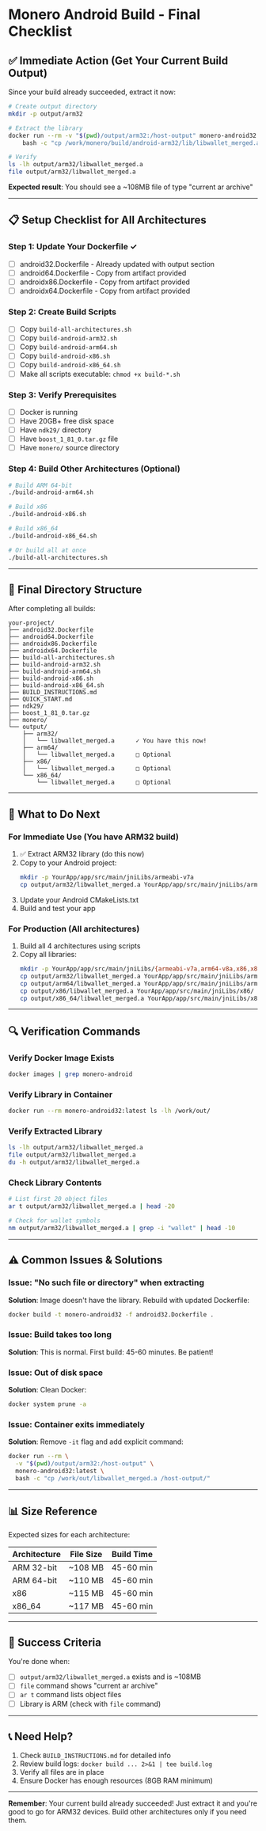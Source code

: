 # Monero Android Build - Final Checklist

## ✅ Immediate Action (Get Your Current Build Output)

Since your build already succeeded, extract it now:

```bash
# Create output directory
mkdir -p output/arm32

# Extract the library
docker run --rm -v "$(pwd)/output/arm32:/host-output" monero-android32:latest \
    bash -c "cp /work/monero/build/android-arm32/lib/libwallet_merged.a /host-output/"

# Verify
ls -lh output/arm32/libwallet_merged.a
file output/arm32/libwallet_merged.a
```

**Expected result**: You should see a ~108MB file of type "current ar archive"

---

## 📋 Setup Checklist for All Architectures

### Step 1: Update Your Dockerfile ✓
- [ ] android32.Dockerfile - Already updated with output section
- [ ] android64.Dockerfile - Copy from artifact provided
- [ ] androidx86.Dockerfile - Copy from artifact provided  
- [ ] androidx64.Dockerfile - Copy from artifact provided

### Step 2: Create Build Scripts
- [ ] Copy `build-all-architectures.sh` 
- [ ] Copy `build-android-arm32.sh`
- [ ] Copy `build-android-arm64.sh`
- [ ] Copy `build-android-x86.sh`
- [ ] Copy `build-android-x86_64.sh`
- [ ] Make all scripts executable: `chmod +x build-*.sh`

### Step 3: Verify Prerequisites
- [ ] Docker is running
- [ ] Have 20GB+ free disk space
- [ ] Have `ndk29/` directory
- [ ] Have `boost_1_81_0.tar.gz` file
- [ ] Have `monero/` source directory

### Step 4: Build Other Architectures (Optional)

```bash
# Build ARM 64-bit
./build-android-arm64.sh

# Build x86
./build-android-x86.sh

# Build x86_64
./build-android-x86_64.sh

# Or build all at once
./build-all-architectures.sh
```

---

## 📁 Final Directory Structure

After completing all builds:

```
your-project/
├── android32.Dockerfile
├── android64.Dockerfile
├── androidx86.Dockerfile
├── androidx64.Dockerfile
├── build-all-architectures.sh
├── build-android-arm32.sh
├── build-android-arm64.sh
├── build-android-x86.sh
├── build-android-x86_64.sh
├── BUILD_INSTRUCTIONS.md
├── QUICK_START.md
├── ndk29/
├── boost_1_81_0.tar.gz
├── monero/
└── output/
    ├── arm32/
    │   └── libwallet_merged.a      ✓ You have this now!
    ├── arm64/
    │   └── libwallet_merged.a      □ Optional
    ├── x86/
    │   └── libwallet_merged.a      □ Optional
    └── x86_64/
        └── libwallet_merged.a      □ Optional
```

---

## 🎯 What to Do Next

### For Immediate Use (You have ARM32 build)

1. ✅ Extract ARM32 library (do this now)
2. Copy to your Android project:
   ```bash
   mkdir -p YourApp/app/src/main/jniLibs/armeabi-v7a
   cp output/arm32/libwallet_merged.a YourApp/app/src/main/jniLibs/armeabi-v7a/
   ```
3. Update your Android CMakeLists.txt
4. Build and test your app

### For Production (All architectures)

1. Build all 4 architectures using scripts
2. Copy all libraries:
   ```bash
   mkdir -p YourApp/app/src/main/jniLibs/{armeabi-v7a,arm64-v8a,x86,x86_64}
   cp output/arm32/libwallet_merged.a YourApp/app/src/main/jniLibs/armeabi-v7a/
   cp output/arm64/libwallet_merged.a YourApp/app/src/main/jniLibs/arm64-v8a/
   cp output/x86/libwallet_merged.a YourApp/app/src/main/jniLibs/x86/
   cp output/x86_64/libwallet_merged.a YourApp/app/src/main/jniLibs/x86_64/
   ```

---

## 🔍 Verification Commands

### Verify Docker Image Exists
```bash
docker images | grep monero-android
```

### Verify Library in Container
```bash
docker run --rm monero-android32:latest ls -lh /work/out/
```

### Verify Extracted Library
```bash
ls -lh output/arm32/libwallet_merged.a
file output/arm32/libwallet_merged.a
du -h output/arm32/libwallet_merged.a
```

### Check Library Contents
```bash
# List first 20 object files
ar t output/arm32/libwallet_merged.a | head -20

# Check for wallet symbols
nm output/arm32/libwallet_merged.a | grep -i "wallet" | head -10
```

---

## ⚠️ Common Issues & Solutions

### Issue: "No such file or directory" when extracting
**Solution**: Image doesn't have the library. Rebuild with updated Dockerfile:
```bash
docker build -t monero-android32 -f android32.Dockerfile .
```

### Issue: Build takes too long
**Solution**: This is normal. First build: 45-60 minutes. Be patient!

### Issue: Out of disk space
**Solution**: Clean Docker:
```bash
docker system prune -a
```

### Issue: Container exits immediately
**Solution**: Remove `-it` flag and add explicit command:
```bash
docker run --rm \
  -v "$(pwd)/output/arm32:/host-output" \
  monero-android32:latest \
  bash -c "cp /work/out/libwallet_merged.a /host-output/"
```

---

## 📊 Size Reference

Expected sizes for each architecture:

| Architecture | File Size | Build Time |
|-------------|-----------|------------|
| ARM 32-bit  | ~108 MB   | 45-60 min  |
| ARM 64-bit  | ~110 MB   | 45-60 min  |
| x86         | ~115 MB   | 45-60 min  |
| x86_64      | ~117 MB   | 45-60 min  |

---

## 🎉 Success Criteria

You're done when:

- [ ] `output/arm32/libwallet_merged.a` exists and is ~108MB
- [ ] `file` command shows "current ar archive"
- [ ] `ar t` command lists object files
- [ ] Library is ARM (check with `file` command)

---

## 📞 Need Help?

1. Check `BUILD_INSTRUCTIONS.md` for detailed info
2. Review build logs: `docker build ... 2>&1 | tee build.log`
3. Verify all files are in place
4. Ensure Docker has enough resources (8GB RAM minimum)

---

**Remember**: Your current build already succeeded! Just extract it and you're good to go for ARM32 devices. Build other architectures only if you need them.
